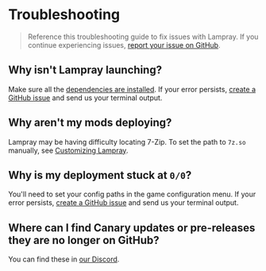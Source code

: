 # Troubleshooting 

> Reference this troubleshooting guide to fix issues with Lampray. If you continue experiencing issues, [report your issue on GitHub](https://github.com/CHollingworth/Lampray/issues/new?assignees=&labels=bug&projects=&template=-game--bug-report.md&title=). 

## Why isn't Lampray launching?

Make sure all the [dependencies are installed](../README.md#dependencies). If your error persists, [create a GitHub issue](https://github.com/CHollingworth/Lampray/issues/new?assignees=&labels=bug&projects=&template=-game--bug-report.md&title=) and send us your terminal output.

## Why aren't my mods deploying?

Lampray may be having difficulty locating 7-Zip. To set the path to `7z.so` manually, see [Customizing Lampray](./customization.md#setting-the-path-to-7-zip). 

## Why is my deployment stuck at `0/0`?

You'll need to set your config paths in the game configuration menu. If your error persists, [create a GitHub issue](https://github.com/CHollingworth/Lampray/issues/new?assignees=&labels=bug&projects=&template=-game--bug-report.md&title=) and send us your terminal output.

## Where can I find Canary updates or pre-releases they are no longer on GitHub?

You can find these in [our Discord](https://discord.gg/5macMedevy).
